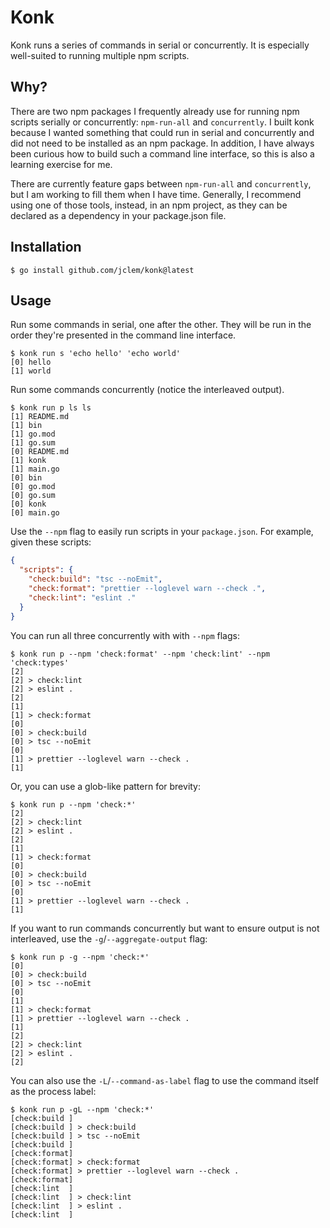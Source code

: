 # Konk

Konk runs a series of commands in serial or concurrently. It is especially
well-suited to running multiple npm scripts.

## Why?

There are two npm packages I frequently already use for running npm scripts
serially or concurrently: `npm-run-all` and `concurrently`. I built konk because
I wanted something that could run in serial and concurrently and did not need to
be installed as an npm package. In addition, I have always been curious how to
build such a command line interface, so this is also a learning exercise for me.

There are currently feature gaps between `npm-run-all` and `concurrently`, but I
am working to fill them when I have time. Generally, I recommend using one of
those tools, instead, in an npm project, as they can be declared as a dependency
in your package.json file.

## Installation

```shell
$ go install github.com/jclem/konk@latest
```

## Usage

Run some commands in serial, one after the other. They will be run in the order
they're presented in the command line interface.

```shell
$ konk run s 'echo hello' 'echo world'
[0] hello
[1] world
```

Run some commands concurrently (notice the interleaved output).

```shell
$ konk run p ls ls
[1] README.md
[1] bin
[1] go.mod
[1] go.sum
[0] README.md
[1] konk
[1] main.go
[0] bin
[0] go.mod
[0] go.sum
[0] konk
[0] main.go
```

Use the `--npm` flag to easily run scripts in your `package.json`. For example,
given these scripts:

```json
{
  "scripts": {
    "check:build": "tsc --noEmit",
    "check:format": "prettier --loglevel warn --check .",
    "check:lint": "eslint ."
  }
}
```

You can run all three concurrently with with `--npm` flags:

```shell
$ konk run p --npm 'check:format' --npm 'check:lint' --npm 'check:types'
[2]
[2] > check:lint
[2] > eslint .
[2]
[1]
[1] > check:format
[0]
[0] > check:build
[0] > tsc --noEmit
[0]
[1] > prettier --loglevel warn --check .
[1]
```

Or, you can use a glob-like pattern for brevity:

```shell
$ konk run p --npm 'check:*'
[2]
[2] > check:lint
[2] > eslint .
[2]
[1]
[1] > check:format
[0]
[0] > check:build
[0] > tsc --noEmit
[0]
[1] > prettier --loglevel warn --check .
[1]
```

If you want to run commands concurrently but want to ensure output is not
interleaved, use the `-g`/`--aggregate-output` flag:

```shell
$ konk run p -g --npm 'check:*'
[0]
[0] > check:build
[0] > tsc --noEmit
[0]
[1]
[1] > check:format
[1] > prettier --loglevel warn --check .
[1]
[2]
[2] > check:lint
[2] > eslint .
[2]
```

You can also use the `-L`/`--command-as-label` flag to use the command itself as
the process label:

```shell
$ konk run p -gL --npm 'check:*'
[check:build ]
[check:build ] > check:build
[check:build ] > tsc --noEmit
[check:build ]
[check:format]
[check:format] > check:format
[check:format] > prettier --loglevel warn --check .
[check:format]
[check:lint  ]
[check:lint  ] > check:lint
[check:lint  ] > eslint .
[check:lint  ]
```